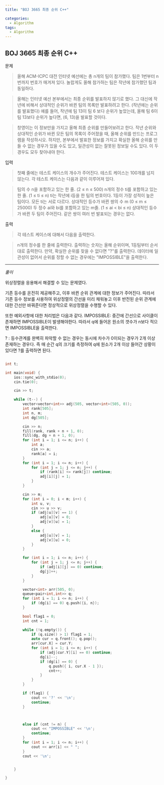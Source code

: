 ```yaml
---
title: "BOJ 3665 최종 순위 C++"

categories:
  - Algorithm
tags:
  - Algorithm
---
```


## BOJ 3665 최종 순위 C++

문제

> 올해 ACM-ICPC 대전 인터넷 예선에는 총 n개의 팀이 참가했다. 팀은 1번부터 n번까지 번호가 매겨져 있다. 놀랍게도 올해 참가하는 팀은 작년에 참가했던 팀과 동일하다.

> 올해는 인터넷 예선 본부에서는 최종 순위를 발표하지 않기로 했다. 그 대신에 작년에 비해서 상대적인 순위가 바뀐 팀의 목록만 발표하려고 한다. (작년에는 순위를 발표했다) 예를 들어, 작년에 팀 13이 팀 6 보다 순위가 높았는데, 올해 팀 6이 팀 13보다 순위가 높다면, (6, 13)을 발표할 것이다.

> 창영이는 이 정보만을 가지고 올해 최종 순위를 만들어보려고 한다. 작년 순위와 상대적인 순위가 바뀐 모든 팀의 목록이 주어졌을 때, 올해 순위를 만드는 프로그램을 작성하시오. 하지만, 본부에서 발표한 정보를 가지고 확실한 올해 순위를 만들 수 없는 경우가 있을 수도 있고, 일관성이 없는 잘못된 정보일 수도 있다. 이 두 경우도 모두 찾아내야 한다.

입력

> 첫째 줄에는 테스트 케이스의 개수가 주어진다. 테스트 케이스는 100개를 넘지 않는다. 각 테스트 케이스는 다음과 같이 이루어져 있다.

> 팀의 수 n을 포함하고 있는 한 줄. (2 ≤ n ≤ 500)
> n개의 정수 ti를 포함하고 있는 한 줄. (1 ≤ ti ≤ n) ti는 작년에 i등을 한 팀의 번호이다. 1등이 가장 성적이 높은 팀이다. 모든 ti는 서로 다르다.
> 상대적인 등수가 바뀐 쌍의 수 m (0 ≤ m ≤ 25000)
> 두 정수 ai와 bi를 포함하고 있는 m줄. (1 ≤ ai < bi ≤ n) 상대적인 등수가 바뀐 두 팀이 주어진다. 같은 쌍이 여러 번 발표되는 경우는 없다.

출력

> 각 테스트 케이스에 대해서 다음을 출력한다.

> n개의 정수를 한 줄에 출력한다. 출력하는 숫자는 올해 순위이며, 1등팀부터 순서대로 출력한다. 만약, 확실한 순위를 찾을 수 없다면 "?"를 출력한다. 데이터에 일관성이 없어서 순위를 정할 수 없는 경우에는 "IMPOSSIBLE"을 출력한다.

---

_풀이_

위상정렬을 응용해서 해결할 수 있는 문제였다.

기존 등수를 온전히 제공해주고, 이후 바뀐 순위 관계에 대한 정보가 주어진다.
따라서 기존 등수 정보를 사용하여 위상정렬의 간선을 미리 채워놓고 이후 반전된 순위 관계에 대한 간선만 바꿔준다면 정상적으로 위상정렬을 수행할 수 있다.

또한 예외사항에 대한 처리법은 다음과 같다.
IMPOSSIBLE: 중간에 간선으로 사이클이 존재하면 IMPOSSIBLE이 발생해야한다.
따라서 q에 들어온 원소의 갯수가 n보다 적으면 IMPOSSIBLE을 출력한다.

? : 등수관계를 완벽히 파악할 수 없는 경우는 동시에 차수가 0이되는 경우가 2개 이상 존재하는 경우다. 즉 매 순간 q의 크기를 측정하여 q에 원소가 2개 이상 들어간 상황이 있다면 ?를 출력하면 된다.

```c++

int t;

int main(void) {
    ios::sync_with_stdio(0);
    cin.tie(0);

    cin >> t;

    while (t--) {
        vector<vector<int>> adj(505, vector<int>(505, 0));
        int rank[505];
        int n, m;
        int dg[505];

        cin >> n;
        fill(rank, rank + n + 1, 0);
        fill(dg, dg + n + 1, 0);
        for (int i = 1; i <= n; i++) {
            int a;
            cin >> a;
            rank[a] = i;
        }
        for (int i = 1; i <= n; i++) {
            for (int j = 1; j <= n; j++) {
                if (rank[i] <= rank[j]) continue;
                adj[i][j] = 1;
            }
        }

        cin >> m;
        for (int i = 0; i < m; i++) {
            int u, v;
            cin >> u >> v;
            if (adj[u][v] == 1) {
                adj[u][v] = 0;
                adj[v][u] = 1;
            }
            else {
                adj[u][v] = 1;
                adj[v][u] = 0;
            }
        }

        for (int i = 1; i <= n; i++) {
            for (int j = 1; j <= n; j++) {
                if (adj[i][j] == 0) continue;
                dg[j]++;
            }
        }

        vector<int> arr(505, 0);
        queue<pair<int,int>> q;
        for (int i = 1; i <= n; i++) {
            if (dg[i] == 0) q.push({i, n});
        }

        bool flag1 = 0;
        int cnt = 1;

        while (!q.empty()) {
            if (q.size() > 1) flag1 = 1;
            auto cur = q.front(); q.pop();
            arr[cur.X] = cur.Y;
            for (int i = 1; i <= n; i++) {
                if (adj[cur.Y][i] == 0) continue;
                dg[i]--;
                if (dg[i] == 0) {
                    q.push({ i, cur.X - 1 });
                    cnt++;
                }
            }
        }

        if (flag1) {
            cout << '?' << '\n';
            continue;
        }



        else if (cnt != n) {
            cout << "IMPOSSIBLE" << '\n';
            continue;
        }
        for (int i = 1; i <= n; i++) {
            cout << arr[i] << " ";
        }
        cout << '\n';


    }

}

```
